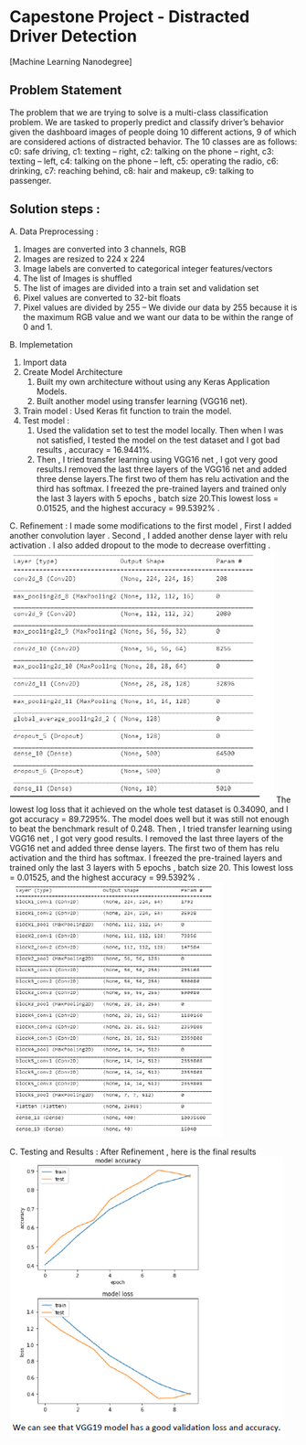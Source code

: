 # Capestone Project - Distracted Driver Detection

[Machine Learning Nanodegree]

## Problem Statement
The problem that we are trying to solve is a multi-class classification problem. We are tasked to properly predict and classify driver’s behavior given the dashboard images of people doing 10 different actions, 9 of which are considered actions of distracted behavior. The 10 classes are as follows: c0: safe driving, c1: texting – right, c2: talking on the phone – right, c3: texting – left, c4: talking on the phone – left, c5: operating the radio, c6: drinking, c7: reaching behind, c8: hair and makeup, c9: talking to passenger.

## Solution steps :
A. Data Preprocessing :
   1. Images are converted into 3 channels, RGB
   2. Images are resized to 224 x 224
   3. Image labels are converted to categorical integer features/vectors
   4. The list of Images is shuffled
   5. The list of images are divided into a train set and validation set
   6. Pixel values are converted to 32-bit floats
   7. Pixel values are divided by 255 – We divide our data by 255 because it is the maximum RGB value and we want our data to be within the range of 0 and 1.

B. Implemetation
   1. Import data
   2. Create Model Architecture
      1. Built my own architecture without using any Keras Application Models.
      2. Built another model using transfer learning (VGG16 net).
   3. Train model : Used Keras fit function to train the model.
   4. Test model :
      1. Used the validation set to test the model locally. Then when I was not satisfied, I tested the model on the test dataset and I got bad results , accuracy = 16.9441%.
      2. Then , I tried transfer learning using VGG16 net , I got very good results.I removed the last three layers of the VGG16 net and added three dense layers.The first two              of them has relu activation and the third has softmax. I freezed the pre-trained layers and trained only the last 3 layers with 5 epochs , batch size 20.This lowest loss          = 0.01525, and the highest accuracy = 99.5392% .
 
 C. Refinement :
   I made some modifications to the first model , First I added another convolution layer . Second , I added another dense layer with relu activation . I also added dropout to the mode    to decrease overfitting .
![Archeticture](https://github.com/AhmedElgamiel/Machine-Learning-Nonodegree-Capestone-Distracted-Driver-Detection-/blob/main/Archeticture.PNG)
   The lowest log loss that it achieved on the whole test dataset is 0.34090, and I got accuracy = 89.7295%. The model does well but it was still not enough to beat the benchmark    result of 0.248.
   Then , I tried transfer learning using VGG16 net , I got very good results. I removed the last three layers of the VGG16 net and added three dense layers. The first two of them    has relu activation and the third has softmax. I freezed the pre-trained layers and trained only the last 3 layers with 5 epochs , batch size 20. This lowest loss = 0.01525,      and the highest accuracy = 99.5392% .
 ![Archeticture2](https://github.com/AhmedElgamiel/Machine-Learning-Nonodegree-Capestone-Distracted-Driver-Detection-/blob/main/Archeticture2.PNG)
   
 
 C. Testing and Results :
   After Refinement , here is the final results
  ![Results](https://github.com/AhmedElgamiel/Machine-Learning-Nonodegree-Capestone-Distracted-Driver-Detection-/blob/main/Results.PNG)
